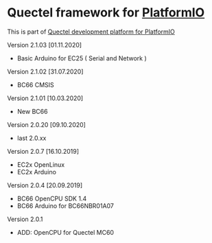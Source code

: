 # Quectel framework for [PlatformIO](http://platformio.org)
Тhis is part of [Quectel development platform for PlatformIO](https://github.com/Wiz-IO/platform-quectel)

Version 2.1.03 [01.11.2020]
* Basic Arduino for EC25 ( Serial and Network )

Version 2.1.02 [31.07.2020]
* BC66 CMSIS

Version 2.1.01 [10.03.2020]
* New BC66

Version 2.0.20 [09.10.2020]
* last 2.0.xx

Version 2.0.7 [16.10.2019]
* EC2x OpenLinux
* EC2x Arduino

Version 2.0.4 [20.09.2019]
* BC66 OpenCPU SDK 1.4
* BC66 Arduino for BC66NBR01A07

Version 2.0.1
* ADD: OpenCPU for Quectel MC60
